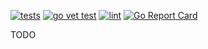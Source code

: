[![tests](https://github.com/belamov/ypgo-gophermart/actions/workflows/tests.yml/badge.svg)](https://github.com/belamov/ypgo-gophermart/actions/workflows/tests.yml)
[![go vet test](https://github.com/belamov/ypgo-gophermart/actions/workflows/statictest.yml/badge.svg)](https://github.com/belamov/ypgo-gophermart/actions/workflows/statictest.yml)
[![lint](https://github.com/belamov/ypgo-gophermart/actions/workflows/lint.yml/badge.svg)](https://github.com/belamov/ypgo-gophermart/actions/workflows/lint.yml)
[![Go Report Card](https://goreportcard.com/badge/github.com/belamov/ypgo-gophermart)](https://goreportcard.com/report/github.com/belamov/ypgo-gophermart)

TODO
